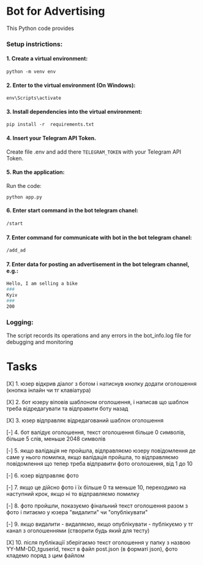 # Bot for Advertising

This Python code provides

### Setup instrictions:
#### 1. Create a virtual environment:

`python -m venv env`

#### 2. Enter to the virtual environment (On Windows):

`env\Scripts\activate`

#### 3. Install dependencies into the virtual environment:
```shell
pip install -r  requirements.txt
```
#### 4. Insert your Telegram API Token.
Create file .env and add there `TELEGRAM_TOKEN` with your Telegram API Token.

#### 5. Run the application:
Run the code: 

`python app.py`

#### 6. Enter start command in the bot telegram chanel:
```sh
/start
```
#### 7. Enter command for communicate with bot in the bot telegram chanel:
```sh
/add_ad
```

#### 7. Enter data for posting an advertisement in the bot telegram channel, e.g.:
```sh
Hello, I am selling a bike
###
Kyiv
###
200
```

### Logging:

The script records its operations and any errors in the bot_info.log file for debugging and monitoring

# Tasks
[X] 1. юзер відкрив діалог з ботом і натиснув кнопку додати оголошення (кнопка інлайн чи тг клавіатура)

[X] 2. бот юзеру віповів шаблоном оголошення, і написав що шаблон треба відредагувати та відправити боту назад

[X] 3. юзер відправляє відредагований шаблон оголошення

[-] 4. бот валідує оголошення, текст оголошення більше 0 символів, більше 5 слів, меньше 2048 символів

[-] 5. якщо валідація не пройшла, відправляємо юзеру повідомлення де саме у нього помилка, якщо валідація пройшла, то відправляємо повідомлення що тепер треба відправити фото оголошення, від 1 до 10

[-] 6. юзер відправляє фото

[-] 7. якщо це дійсно фото і їх більше 0 та меньше 10, переходимо на наступний крок, якщо ні то відправляємо помилку

[-] 8. фото пройшли, показуємо фінальний текст оголошення разом з фото і питаємо у юзера "видалити" чи "опублікувати"

[-] 9. якщо видалити - видаляємо, якщо опублікувати - публікуємо у тг канал з оголошеннями (створити будь який для тесту)

[X] 10. після публікації зберігаємо текст оголошення у папку з назвою YY-MM-DD_tguserid, текст в файл post.json (в форматі json), фото кладемо поряд з цим файлом